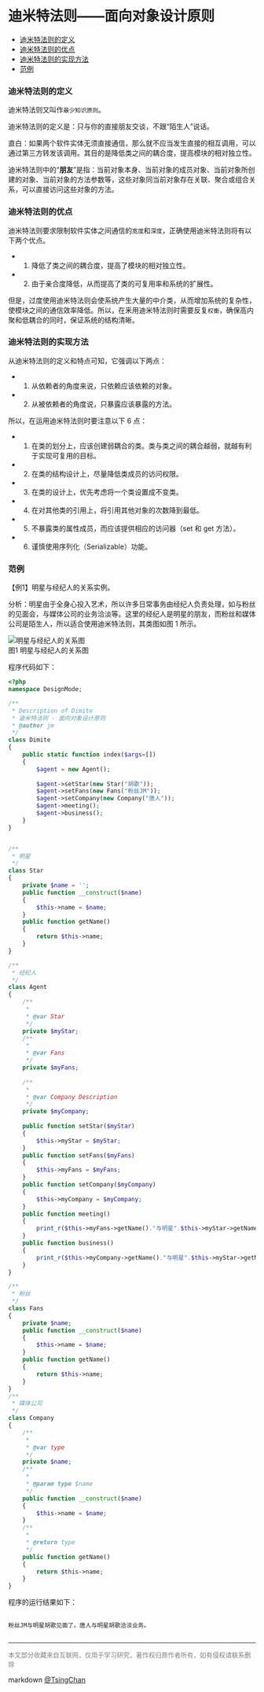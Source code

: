 迪米特法则——面向对象设计原则
===============


<!-- TOC -->

- [迪米特法则的定义](#迪米特法则的定义)
- [迪米特法则的优点](#迪米特法则的优点)
- [迪米特法则的实现方法](#迪米特法则的实现方法)
- [范例](#范例)

<!-- /TOC -->
  

### 迪米特法则的定义

迪米特法则又叫作`最少知识原则`。
  
迪米特法则的定义是：只与你的直接朋友交谈，不跟“陌生人”说话。

直白：如果两个软件实体无须直接通信，那么就不应当发生直接的相互调用，可以通过第三方转发该调用。其目的是降低类之间的耦合度，提高模块的相对独立性。  
  
迪米特法则中的“**朋友**”是指：当前对象本身、当前对象的成员对象、当前对象所创建的对象、当前对象的方法参数等，这些对象同当前对象存在关联、聚合或组合关系，可以直接访问这些对象的方法。 

### 迪米特法则的优点

迪米特法则要求限制软件实体之间通信的`宽度`和`深度`，正确使用迪米特法则将有以下两个优点。 

- 1. 降低了类之间的耦合度，提高了模块的相对独立性。
- 2. 由于亲合度降低，从而提高了类的可复用率和系统的扩展性。

  
但是，过度使用迪米特法则会使系统产生大量的中介类，从而增加系统的复杂性，使模块之间的通信效率降低。所以，在釆用迪米特法则时需要反复`权衡`，确保高内聚和低耦合的同时，保证系统的结构清晰。 

### 迪米特法则的实现方法


从迪米特法则的定义和特点可知，它强调以下两点： 

- 1. 从依赖者的角度来说，只依赖应该依赖的对象。
- 2. 从被依赖者的角度说，只暴露应该暴露的方法。

  
所以，在运用迪米特法则时要注意以下 6 点：

- 1. 在类的划分上，应该创建弱耦合的类。类与类之间的耦合越弱，就越有利于实现可复用的目标。
- 2. 在类的结构设计上，尽量降低类成员的访问权限。
- 3. 在类的设计上，优先考虑将一个类设置成不变类。
- 4. 在对其他类的引用上，将引用其他对象的次数降到最低。
- 5. 不暴露类的属性成员，而应该提供相应的访问器（set 和 get 方法）。
- 6. 谨慎使用序列化（Serializable）功能。


### 范例

【例1】明星与经纪人的关系实例。  
  
分析：明星由于全身心投入艺术，所以许多日常事务由经纪人负责处理，如与粉丝的见面会，与媒体公司的业务洽淡等。这里的经纪人是明星的朋友，而粉丝和媒体公司是陌生人，所以适合使用迪米特法则，其类图如图 1 所示。  
  
![明星与经纪人的关系图](http://c.biancheng.net/uploads/allimg/181113/3-1Q113152Q5W1.gif)  
图1 明星与经纪人的关系图

  
程序代码如下： 
```php
<?php
namespace DesignMode;

/**
 * Description of Dimite
 * 迪米特法则 - 面向对象设计原则
 * @author jm
 */
class Dimite
{
    public static function index($args=[])
    {
        $agent = new Agent();
        
        $agent->setStar(new Star("胡歌"));
        $agent->setFans(new Fans("粉丝JM"));
        $agent->setCompany(new Company("唐人"));
        $agent->meeting();
        $agent->business();
    }
}


/**
 * 明星
 */
class Star
{
    private $name = '';
    public function __construct($name)
    {
        $this->name = $name;
    }
    public function getName()
    {
        return $this->name;
    }
}

/**
 * 经纪人
 */
class Agent
{
    /**
     *
     * @var Star
     */
    private $myStar;
    /**
     *
     * @var Fans 
     */
    private $myFans;
    
    /**
     * 
     * @var Company Description
     */
    private $myCompany;
    
    public function setStar($myStar)
    {
        $this->myStar = $myStar;
    }
    public function setFans($myFans)
    {
        $this->myFans = $myFans;
    }
    public function setCompany($myCompany)
    {
        $this->myCompany = $myCompany;
    }
    public function meeting()
    {
        print_r($this->myFans->getName()."与明星".$this->myStar->getName()."见面了。");
    }
    public function business()
    {
        print_r($this->myCompany->getName()."与明星".$this->myStar->getName()."洽淡业务。");
    }
}

/**
 * 粉丝
 */
class Fans
{
    private $name;
    public function __construct($name)
    {
        $this->name = $name;
    }
    public function getName()
    {
        return $this->name;
    }
}
/**
 * 媒体公司
 */
class Company
{
    /**
     *
     * @var type 
     */
    private $name;
    /**
     * 
     * @param type $name
     */
    public function __construct($name)
    {
        $this->name = $name;
    }
    /**
     * 
     * @return type
     */
    public function getName()
    {
        return $this->name;
    }
}

```
  
程序的运行结果如下： 
```

粉丝JM与明星胡歌见面了。唐人与明星胡歌洽淡业务。


```

---

<font size=2 color='grey'>本文部分收藏来自互联网，仅用于学习研究，著作权归原作者所有，如有侵权请联系删除</font>

markdown [@TsingChan](http://www.9ong.com/) 